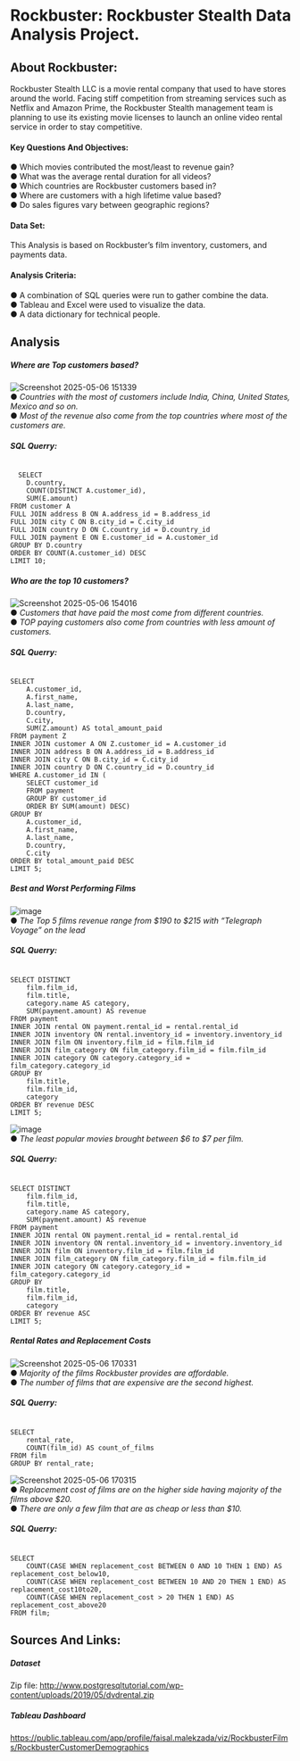 # Rockbuster: Rockbuster Stealth Data Analysis Project.

## About Rockbuster:
Rockbuster Stealth LLC is a movie rental company that used to have stores around the world. Facing stiff competition from streaming services such as Netflix and Amazon Prime, the Rockbuster Stealth management team is planning to use its existing movie licenses to launch an online video rental service in order to stay competitive.

#### Key Questions And Objectives:
● Which movies contributed the most/least to revenue gain?  
● What was the average rental duration for all videos?  
● Which countries are Rockbuster customers based in?  
● Where are customers with a high lifetime value based?  
● Do sales figures vary between geographic regions?

#### Data Set:
This Analysis is based on Rockbuster’s film inventory, customers, and payments data.  

#### Analysis Criteria:
● A combination of SQL queries were run to gather combine the data.  
● Tableau and Excel were used to visualize the data.  
● A data dictionary for technical people.  

## Analysis
##### Where are Top customers based?
![Screenshot 2025-05-06 151339](https://github.com/user-attachments/assets/db789552-1657-47f3-805a-65c7bbbc8147)  
● _Countries with the most of customers include India, China, United States, Mexico and so on._  
● _Most of the revenue also come from the top countries where most of the customers are._

##### SQL Querry: 
<pre><code>
  SELECT
    D.country,
    COUNT(DISTINCT A.customer_id),
    SUM(E.amount)
FROM customer A
FULL JOIN address B ON A.address_id = B.address_id
FULL JOIN city C ON B.city_id = C.city_id
FULL JOIN country D ON C.country_id = D.country_id
FULL JOIN payment E ON E.customer_id = A.customer_id
GROUP BY D.country
ORDER BY COUNT(A.customer_id) DESC
LIMIT 10;
</code></pre>

##### Who are the top 10 customers?
![Screenshot 2025-05-06 154016](https://github.com/user-attachments/assets/6271d864-3fd9-4910-8711-166af716aa70)  
● _Customers that have paid the most come from different countries._  
● _TOP paying customers also come from countries with less amount of customers._  
##### SQL Querry: 
<pre><code>
SELECT
    A.customer_id,
    A.first_name,
    A.last_name,
    D.country,
    C.city,
    SUM(Z.amount) AS total_amount_paid
FROM payment Z
INNER JOIN customer A ON Z.customer_id = A.customer_id
INNER JOIN address B ON A.address_id = B.address_id
INNER JOIN city C ON B.city_id = C.city_id
INNER JOIN country D ON C.country_id = D.country_id
WHERE A.customer_id IN (
    SELECT customer_id
    FROM payment
    GROUP BY customer_id
    ORDER BY SUM(amount) DESC)
GROUP BY
    A.customer_id,
    A.first_name,
    A.last_name,
    D.country,
    C.city
ORDER BY total_amount_paid DESC
LIMIT 5;
</code></pre>

##### Best and Worst Performing Films
![image](https://github.com/user-attachments/assets/4049c97b-b1d6-4230-8135-1ecffcf17043)  
● _The Top 5 films revenue range from $190 to $215 with “Telegraph Voyage” on the lead_  
##### SQL Querry: 
<pre><code>
SELECT DISTINCT
    film.film_id,
    film.title,
    category.name AS category,
    SUM(payment.amount) AS revenue
FROM payment
INNER JOIN rental ON payment.rental_id = rental.rental_id
INNER JOIN inventory ON rental.inventory_id = inventory.inventory_id
INNER JOIN film ON inventory.film_id = film.film_id
INNER JOIN film_category ON film_category.film_id = film.film_id
INNER JOIN category ON category.category_id = film_category.category_id
GROUP BY
    film.title,
    film.film_id,
    category
ORDER BY revenue DESC
LIMIT 5;
</code></pre>  
![image](https://github.com/user-attachments/assets/b9cd408e-cf31-4509-b82e-a2028e18005f)  
● _The least popular movies brought between $6 to $7 per film._  
##### SQL Querry: 
<pre><code>
SELECT DISTINCT
    film.film_id,
    film.title,
    category.name AS category,
    SUM(payment.amount) AS revenue
FROM payment
INNER JOIN rental ON payment.rental_id = rental.rental_id
INNER JOIN inventory ON rental.inventory_id = inventory.inventory_id
INNER JOIN film ON inventory.film_id = film.film_id
INNER JOIN film_category ON film_category.film_id = film.film_id
INNER JOIN category ON category.category_id = film_category.category_id
GROUP BY
    film.title,
    film.film_id,
    category
ORDER BY revenue ASC
LIMIT 5;
</code></pre>

##### Rental Rates and Replacement Costs
![Screenshot 2025-05-06 170331](https://github.com/user-attachments/assets/a7283e07-4018-41f8-b057-678df826eeda)  
● _Majority of the films Rockbuster provides are affordable._  
● _The number of films that are expensive are the second highest._  
##### SQL Querry: 
<pre><code>
SELECT
    rental_rate,
    COUNT(film_id) AS count_of_films
FROM film
GROUP BY rental_rate;
</code></pre>

![Screenshot 2025-05-06 170315](https://github.com/user-attachments/assets/6cc833a7-0c93-411e-8414-f096a5749e0c)  
● _Replacement cost of films are on the higher side having majority of the films above $20._  
● _There are only a few film that are as cheap or less than $10._  
##### SQL Querry: 
<pre><code>
SELECT
    COUNT(CASE WHEN replacement_cost BETWEEN 0 AND 10 THEN 1 END) AS replacement_cost_below10,
    COUNT(CASE WHEN replacement_cost BETWEEN 10 AND 20 THEN 1 END) AS replacement_cost10to20,
    COUNT(CASE WHEN replacement_cost > 20 THEN 1 END) AS replacement_cost_above20
FROM film;
</code></pre>

## Sources And Links:
##### Dataset
Zip file: http://www.postgresqltutorial.com/wp-content/uploads/2019/05/dvdrental.zip
##### Tableau Dashboard
https://public.tableau.com/app/profile/faisal.malekzada/viz/RockbusterFilms/RockbusterCustomerDemographics
